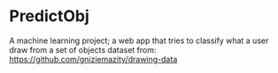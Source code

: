 # PredictObj
A machine learning project; a web app that tries to classify what a user draw from a set of objects
dataset from: https://github.com/gniziemazity/drawing-data
